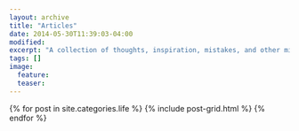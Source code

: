 ```yaml
---
layout: archive
title: "Articles"
date: 2014-05-30T11:39:03-04:00
modified:
excerpt: "A collection of thoughts, inspiration, mistakes, and other minutia."
tags: []
image:
  feature:
  teaser:
---
```


<div class="tiles">
{% for post in site.categories.life %}
  {% include post-grid.html %}
{% endfor %}
</div><!-- /.tiles -->
